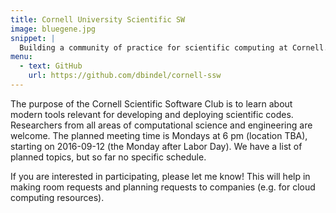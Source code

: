 ```yaml
---
title: Cornell University Scientific SW
image: bluegene.jpg
snippet: |
  Building a community of practice for scientific computing at Cornell.
menu:
  - text: GitHub
    url: https://github.com/dbindel/cornell-ssw
---
```


The purpose of the Cornell Scientific Software Club is to learn about modern tools relevant for developing and deploying scientific codes. Researchers from all areas of computational science and engineering are welcome. The planned meeting time is Mondays at 6 pm (location TBA), starting on 2016-09-12 (the Monday after Labor Day). We have a list of planned topics, but so far no specific schedule.

If you are interested in participating, please let me know! This will help in making room requests and planning requests to companies (e.g. for cloud computing resources).
